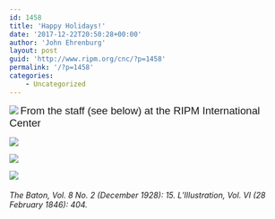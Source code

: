 ```yaml
---
id: 1458
title: 'Happy Holidays!'
date: '2017-12-22T20:50:28+00:00'
author: 'John Ehrenburg'
layout: post
guid: 'http://www.ripm.org/cnc/?p=1458'
permalink: '/?p=1458'
categories:
    - Uncategorized
---
```


 ![](http://www.ripm.org/cnc/wp-content/uploads/2017/12/1-NY.jpg)<span style="font-family: Freestyle Script;"> <span style="font-size: 18pt; font-family: arial, helvetica, sans-serif;"><span style="font-size: 14pt;">From the staff (see below) at the RIPM International Center</span> </span></span>

![](http://www.ripm.org/cnc/wp-content/uploads/2017/12/4-NY.jpg)

![](http://www.ripm.org/cnc/wp-content/uploads/2017/12/2-NY.jpg)

![](http://www.ripm.org/cnc/wp-content/uploads/2017/12/3-NY.jpg)

######  *The Baton,* Vol. 8 No. 2 (December 1928): 15. *L’Illustration*, Vol. VI (28 February 1846): 404.